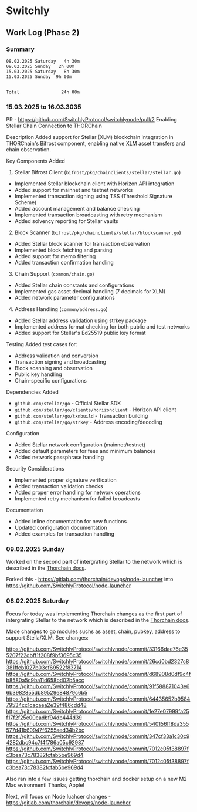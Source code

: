 # Switchly

## Work Log (Phase 2)

### Summary

```
08.02.2025 Saturday   4h 30m
09.02.2025 Sunday   2h 00m
15.03.2025 Saturday   8h 30m
15.03.2025 Sunday  9h 00m


Total                24h 00m 
```
### 15.03.2025 to 16.03.3035 
PR - https://github.com/SwitchlyProtocol/switchlynode/pull/2
Enabling Stellar Chain Connection to THORChain

Description
Added support for Stellar (XLM) blockchain integration in THORChain's Bifrost component, enabling native XLM asset transfers and chain observation.

Key Components Added

1. Stellar Bifrost Client (`bifrost/pkg/chainclients/stellar/stellar.go`)
- Implemented Stellar blockchain client with Horizon API integration
- Added support for mainnet and testnet networks
- Implemented transaction signing using TSS (Threshold Signature Scheme)
- Added account management and balance checking
- Implemented transaction broadcasting with retry mechanism
- Added solvency reporting for Stellar vaults

2. Block Scanner (`bifrost/pkg/chainclients/stellar/blockscanner.go`)
- Added Stellar block scanner for transaction observation
- Implemented block fetching and parsing
- Added support for memo filtering
- Added transaction confirmation handling

3. Chain Support (`common/chain.go`)
- Added Stellar chain constants and configurations
- Implemented gas asset decimal handling (7 decimals for XLM)
- Added network parameter configurations

4. Address Handling (`common/address.go`)
- Added Stellar address validation using strkey package
- Implemented address format checking for both public and test networks
- Added support for Stellar's Ed25519 public key format


Testing
Added test cases for:
- Address validation and conversion
- Transaction signing and broadcasting
- Block scanning and observation
- Public key handling
- Chain-specific configurations

Dependencies Added
- `github.com/stellar/go` - Official Stellar SDK
- `github.com/stellar/go/clients/horizonclient` - Horizon API client
- `github.com/stellar/go/txnbuild` - Transaction building
- `github.com/stellar/go/strkey` - Address encoding/decoding

Configuration
- Added Stellar network configuration (mainnet/testnet)
- Added default parameters for fees and minimum balances
- Added network passphrase handling

Security Considerations
- Implemented proper signature verification
- Added transaction validation checks
- Added proper error handling for network operations
- Implemented retry mechanism for failed broadcasts

Documentation
- Added inline documentation for new functions
- Updated configuration documentation
- Added examples for transaction handling


### 09.02.2025 Sunday

Worked on the second part of intergrating Stellar to the network which is described in the [Thorchain docs](https://gitlab.com/thorchain/thornode/-/blob/develop/docs/newchain.md?ref_type=heads).

Forked this - https://gitlab.com/thorchain/devops/node-launcher into https://github.com/SwitchlyProtocol/node-launcher


### 08.02.2025 Saturday
Focus for today was implementing Thorchain changes as the first part of intergrating Stellar to the network which is described in the [Thorchain docs](https://gitlab.com/thorchain/thornode/-/blob/develop/docs/newchain.md?ref_type=heads).

Made changes to go modules suchs as asset, chain, pubkey, address to support Stella/XLM. See changes:

https://github.com/SwitchlyProtocol/switchlynode/commit/33166dae76e355207f22dbff1f208f9bf3695c35
https://github.com/SwitchlyProtocol/switchlynode/commit/26cd0bd2327c8381ffcb1027b03cf69522f83714
https://github.com/SwitchlyProtocol/switchlynode/commit/d68908d0df9c4fb8580a5c9ba11d658bd02b5ecc
https://github.com/SwitchlyProtocol/switchlynode/commit/91f588871043e66b3982855db89529e84879c6b5
https://github.com/SwitchlyProtocol/switchlynode/commit/64435652b958479534cc1cacaea2e39f486cdd48
https://github.com/SwitchlyProtocol/switchlynode/commit/1e27e07999fa25f17f2f25e00eadbf94db444d39
https://github.com/SwitchlyProtocol/switchlynode/commit/540156ff8da355577d41b60947f6255aed34b2bc
https://github.com/SwitchlyProtocol/switchlynode/commit/347cf33a1c30c94282dbc94c7f4f786a05c92987
https://github.com/SwitchlyProtocol/switchlynode/commit/7012c05f38897fc3bea73c78382fcfab5be969d4
https://github.com/SwitchlyProtocol/switchlynode/commit/7012c05f38897fc3bea73c78382fcfab5be969d4


Also ran into a few issues getting thorchain and docker setup on a new M2 Mac evironment! Thanks, Apple!


Next, will focus on Node luahcer changes - https://gitlab.com/thorchain/devops/node-launcher


